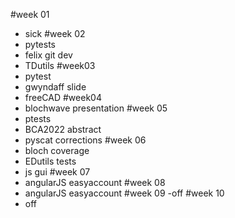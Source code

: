#week 01
- sick
#week 02
- pytests
- felix git dev
- TDutils
#week03
- pytest
- gwyndaff slide
- freeCAD
#week04
- blochwave presentation
#week 05
- ptests
- BCA2022 abstract
- pyscat corrections
#week 06
- bloch coverage
- EDutils tests
- js gui
#week 07
- angularJS easyaccount
#week 08
- angularJS easyaccount
#week 09
-off
#week 10
- off
